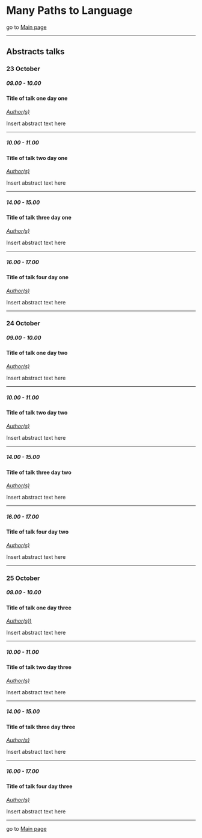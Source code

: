 # Many Paths to Language

go to [Main page](./MPaL_handbook)

---

## Abstracts talks

### 23 October

##### 09.00 - 10.00

#### Title of talk one day one

[*Author(s)*](./authors)

Insert abstract text here

---

##### 10.00 - 11.00

#### Title of talk two day one

[*Author(s)*](./authors)

Insert abstract text here

---

##### 14.00 - 15.00

#### Title of talk three day one

[*Author(s)*](./authors)

Insert abstract text here

---

##### 16.00 - 17.00

#### Title of talk four day one

[*Author(s)*](./authors)

Insert abstract text here


---

### 24 October

##### 09.00 - 10.00

#### Title of talk one day two

[*Author(s)*](./authors)

Insert abstract text here

---

##### 10.00 - 11.00

#### Title of talk two day two

[*Author(s)*](./authors)

Insert abstract text here

---

##### 14.00 - 15.00

#### Title of talk three day two

[*Author(s)*](./authors)

Insert abstract text here

---

##### 16.00 - 17.00

#### Title of talk four day two

[*Author(s)*](./authors)

Insert abstract text here

---

### 25 October

##### 09.00 - 10.00

#### Title of talk one day three

[*Author(s)*)](./authors)

Insert abstract text here

---

##### 10.00 - 11.00

#### Title of talk two day three

[*Author(s)*](./authors)

Insert abstract text here

---

##### 14.00 - 15.00

#### Title of talk three day three

[*Author(s)*](./authors)

Insert abstract text here

---

##### 16.00 - 17.00

#### Title of talk four day three

[*Author(s)*](./authors)

Insert abstract text here

---

go to [Main page](./MPaL_handbook)
